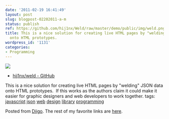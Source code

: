 ```yaml
---
date: '2011-02-19 16:41:49'
layout: post
slug: blogpost-02202011-a-m
status: publish
ref: https://github.com/hij1nx/Weld/raw/master/demo/public/img/weld.png
title: This is a nice solution for creating live HTML pages by "welding" JSON data
  onto HTML prototypes.
wordpress_id: '1131'
categories:
- Programming
---
```


[![](https://github.com/hij1nx/Weld/raw/master/demo/public/img/weld.png)](https://github.com/hij1nx/weld)


  * [hij1nx/weld - GitHub](https://github.com/hij1nx/weld)


This is a nice solution for creating live HTML pages by "welding" JSON data onto HTML prototypes.  If this works as the authors claim it could make it easier for graphic designers and web developers to work together.
 tags:                      [javascript](http://www.diigo.com/user/eobrain/javascript)            [json](http://www.diigo.com/user/eobrain/json)            [web](http://www.diigo.com/user/eobrain/web)            [design](http://www.diigo.com/user/eobrain/design)            [library](http://www.diigo.com/user/eobrain/library)            [programming](http://www.diigo.com/user/eobrain/programming)


Posted from [Diigo](http://www.diigo.com). The rest of my favorite links are [here](http://www.diigo.com/user/eobrain).
